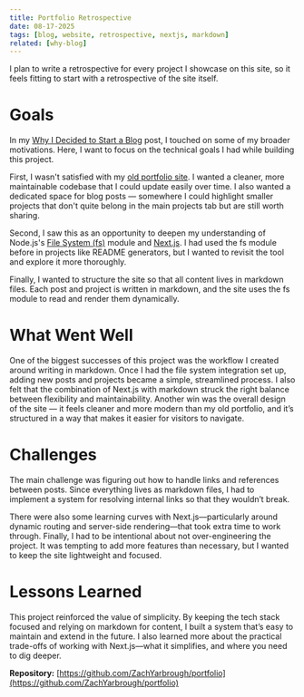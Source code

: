 ```yaml
---
title: Portfolio Retrospective 
date: 08-17-2025
tags: [blog, website, retrospective, nextjs, markdown]
related: [why-blog]
---
```


I plan to write a retrospective for every project I showcase on this site, so it feels fitting to start with a retrospective of the site itself.

# Goals

In my [Why I Decided to Start a Blog](posts/why-blog) post, I touched on some of my broader motivations. Here, I want to focus on the technical goals I had while building this project.

First, I wasn't satisfied with my [old portfolio site](https://zachyarbrough.github.io). I wanted a cleaner, more maintainable codebase that I could update easily over time. I also wanted a dedicated space for blog posts — somewhere I could highlight smaller projects that don't quite belong in the main projects tab but are still worth sharing.

Second, I saw this as an opportunity to deepen my understanding of Node.js's [File System (fs)](https://www.w3schools.com/nodejs/nodejs_filesystem.asp) module and [Next.js](https://nextjs.org/docs). I had used the fs module before in projects like README generators, but I wanted to revisit the tool and explore it more thoroughly.

Finally, I wanted to structure the site so that all content lives in markdown files. Each post and project is written in markdown, and the site uses the fs module to read and render them dynamically.

# What Went Well
One of the biggest successes of this project was the workflow I created around writing in markdown. Once I had the file system integration set up, adding new posts and projects became a simple, streamlined process. I also felt that the combination of Next.js with markdown struck the right balance between flexibility and maintainability. Another win was the overall design of the site — it feels cleaner and more modern than my old portfolio, and it’s structured in a way that makes it easier for visitors to navigate.

# Challenges
The main challenge was figuring out how to handle links and references between posts. Since everything lives as markdown files, I had to implement a system for resolving internal links so that they wouldn’t break. 

There were also some learning curves with Next.js—particularly around dynamic routing and server-side rendering—that took extra time to work through. Finally, I had to be intentional about not over-engineering the project. It was tempting to add more features than necessary, but I wanted to keep the site lightweight and focused.

# Lessons Learned
This project reinforced the value of simplicity. By keeping the tech stack focused and relying on markdown for content, I built a system that’s easy to maintain and extend in the future. I also learned more about the practical trade-offs of working with Next.js—what it simplifies, and where you need to dig deeper.

**Repository:** [https://github.com/ZachYarbrough/portfolio](https://github.com/ZachYarbrough/portfolio)
